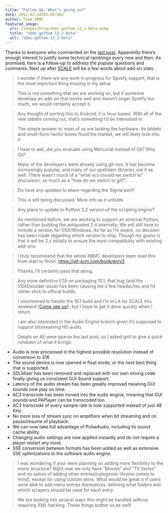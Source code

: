 ```yaml
---
title: "Follow-Up: What’s going on?"
date: 2011-03-24T03:00:00Z
author: Team XBMC
featured_image:
  src: /images/blog/xbmc-gotham-13_1-beta.webp
  title: "xbmc-gotham-13_1-beta"
  alt: "xbmc-gotham-13_1-beta"
---
```


Thanks to everyone who commented on the [last post](/article/what-going). Apparently there’s enough interest to justify some technical ramblings every now and then. As promised, here is a follow-up to address the popular questions and comments. Next up after [SCALE](https://www.socallinuxexpo.org/scale9x/) will be a few words about add-on stats.

> I wonder if there are any work in progress for Spotify support, that is the most important thing missing in my setup
>
> This is not something that we are working on, but if someone develops an add-on that works well and doesn’t anger Spotify too much, we would certainly accept it.

> Any thought of porting this to Android, it is linux based. With all of the new tablets coming out, that’s something I’d be interested in.
>
> The simple answer is: most of us are lacking the hardware. As tablets and small-form-factor boxes flood the market, we will likely look into it.

> I have to ask, did you evaluate using Mercurial instead of Git? Why Git?
>
> Many of the developers were already using git-svn. It has become increasingly popular, and many of our upstream libraries use it as well. There wasn’t much of a “what vcs should we switch to” discussion, so much as a “how do we switch to git?”.

> Do have any updates to share regarding the Sigma port?
>
> This is still being discussed. More info as it unfolds.

> Any plans to update to Python 3.2 version of the scripting engine?
>
> As mentioned before, we are working to support an external Python, rather than building the antiquated 2.4 internally. We will still have to include a version for OSX/Windows. As far as I’m aware, no decision has been made regarding which version to ship. Though my guess is that it will be 2.x initially to ensure the most compatibility with existing add-ons.

> I truly recommend that the whole XBMC developers team read this from start to finish: <https://git-scm.com/book/en/v2>
>
> Thanks, I’ll certainly pass that along.

> Any more definitive ETA on packaging 10.1, that bug (and the VDADecoder issue) has been causing me a few headaches and I’d rather stick to official builds.
>
> I volunteered to handle the 10.1 build and I’m in LA for SCALE this weekend ([Come see us!](/article/scale-9x-and-xbmc-meetup-update)), but I hope to get it done quickly when I return.

> I am also interested in the Audio Engine branch given it’s supposed to support bitstreaming HD audio.
>
> Details on AE were sparse the last post, so I asked gnif to give a quick rundown of what it brings:

- Audio is now processed in the highest possible resolution instead of conversion to S16
- The sound device is now opened in float mode, or the next best thing that is supported.
- SDLMixer has been removed and replaced with our own mixing code finally giving us consistent GUI Sound support.
- Latency of the audio stream has been greatly improved meaning GUI sounds now play on time.
- AC3 transcode has been moved into the audio engine, meaning that GUI sounds and PAPlayer can be transcoded too.
- AC3 transcode of every sample rate is now supported instead of just 48 KHz.
- No more loss of stream sync on amplifiers when bit streaming and on pause/resume of playback.
- We can now take full advantage of PulseAudio, including its sound cache ability.
- Changing audio settings are now applied instantly and do not require a player restart any more.
- SSE conversion between formats has been added as well as extensive SSE optimizations to the software audio engine.

> I was wondering if your were planning on adding more flexibility to the menu structure? Right now we only have “Movies” and “TV Series” and no option of adding other entries/categories (Anime comes to mind), except for using custom skins. What would be great is if users were able to add menu entries themselves, defining what folders and which scrapers should be used for each entry.
>
> We are looking into several ways this might be handled without requiring XML hacking. These things bother us as well!
